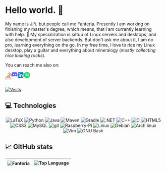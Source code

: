 # Hello world. :wave:
My name is Jiří, but people call me Fanteria. Presently I am working on finishing my master's degree, which means, that I am currently learning with help. 🌱 My specialization is setup of Linux servers and desktops, and also development of server backends. But don't ask me about it, I am no pro, learning everything on the go. In my free time, I love to rice my Linux desktop, play a guitar and everything about mineralogy (_mostly collecting nice looking rocks_).


You can reach me also on:

<a href="https://stackoverflow.com/users/7027485/ji%C5%99%C3%AD-alexandrovi%C4%8D">
<img align="left" alt="Fanteria Stack Overflow" width="20px" src="svg/stackoverflow.svg" />
</a>
<a href="https://discord.gg/f23AeHVUtT">
<img align="left" alt="Fanteria Discord" width="20px" src="svg/discord.svg" />
</a>
<a href="https://www.linkedin.com/in/ji%C5%99%C3%AD-alexandrovi%C4%8D-591397228/">
<img align="left" alt="Fanteria LinkedIn" width="20px" src="svg/linkedin.svg" />
</a>
<a href="https://open.spotify.com/user/u7rcijvodrv8jy30apal7p0vy">
<img align="left" alt="Fanteria Spotify" width="20px" src="svg/spotify.svg" />
</a>
<br>
<br>

[![Visits](https://badges.pufler.dev/visits/Fanteria/Fanteria)](https://badges.pufler.dev)

## 💻 Technologies
<p align="center">
  <img src="https://img.shields.io/badge/-LaTeX-008080?style=flat-square&logo=latex&logoColor=white" alt="LaTeX">
  <img src="https://img.shields.io/badge/-Python-3776AB?style=flat-square&logo=python&logoColor=white" alt="Python">
  <img src="https://img.shields.io/badge/-Java-007396?style=flat-square&logo=java&logoColor=white" alt="Java">
  <img src="https://img.shields.io/badge/-Maven-C71A36?style=flat-square&logo=apachemaven&logoColor=white" alt="Maven">
  <img src="https://img.shields.io/badge/-Gradle-02303A?style=flat-square&logo=gradle&logoColor=white" alt="Gradle">
  <img src="https://img.shields.io/badge/-.NET-512BD4?style=flat-square&logo=dotnet&logoColor=white" alt=".NET">
  <img src="https://img.shields.io/badge/-C++-00599C?style=flat-square&logo=cplusplus&logoColor=white" alt="C++">
  <img src="https://img.shields.io/badge/-C-A8B9CC?style=flat-square&logo=c&logoColor=white" alt="C">
  <img src="https://img.shields.io/badge/-HTML5-E34F26?style=flat-square&logo=html5&logoColor=white" alt="HTML5">
  <img src="https://img.shields.io/badge/-CSS3-1572B6?style=flat-square&logo=css3&logoColor=white" alt="CSS3">
  <img src="https://img.shields.io/badge/-MySQL-4479A1?style=flat-square&logo=mysql&logoColor=white" alt="MySQL">
  <img src="https://img.shields.io/badge/-Git-F05032?style=flat-square&logo=git&logoColor=white" alt="git">
  <img src="https://img.shields.io/badge/-Raspberry%20Pi-A22846?style=flat-square&logo=Raspberry-Pi&logoColor=white" alt="Raspberry-Pi">
  <img src="https://img.shields.io/badge/-Linux-FCC624?style=flat-square&logo=linux&logoColor=white" alt="Linux">
  <img src="https://img.shields.io/badge/-Debian-A81D33?style=flat-square&logo=debian&logoColor=white" alt="Debian">
  <img src="https://img.shields.io/badge/-Arch linux-1793D1?style=flat-square&logo=archlinux&logoColor=white" alt="Arch linux">
  <img src="https://img.shields.io/badge/-Vim-019733?style=flat-square&logo=vim&logoColor=white" alt="Vim">
  <img src="https://img.shields.io/badge/-GNU Bash-4EAA25?style=flat-square&logo=gnubash&logoColor=white" alt="GNU Bash">
</p>

  
## 📈 GitHub stats

| <img align="center" src="https://github-readme-stats.vercel.app/api?username=Fanteria&show_icons=true&include_all_commits=true&hide_border=true" alt="Fanteria"> | <img alt = "Top Language" src="https://github-readme-stats.vercel.app/api/top-langs/?username=fanteria&hide=html,&hide_border=true&title_color=5391FE&text_color=555"> |
| ------------- | ------------- |
